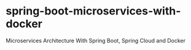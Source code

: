 # spring-boot-microservices-with-docker
Microservices Architecture With Spring Boot, Spring Cloud and Docker
